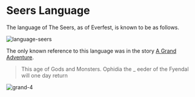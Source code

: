 # Seers Language

The language of The Seers, as of Everfest, is known to be as follows.

<img src="https://media.githubusercontent.com/media/nathaneastwood/fablore/main/src/languages/media/language-seers.webp" alt="language-seers" class="center">

The only known reference to this language was in the story [A Grand Adventure](../main-story/06-everfest/a-grand-adventure.md).

> This age of Gods and Monsters. Ophidia the _ eeder of the Fyendal will one day return

<img src="https://media.githubusercontent.com/media/nathaneastwood/fablore/main/src/main-story/06-everfest/media/grand-4.webp" alt="grand-4" class="center">

